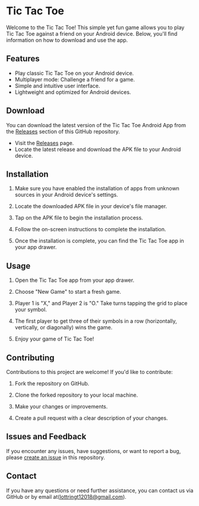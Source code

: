 # Tic Tac Toe

Welcome to the Tic Tac Toe! This simple yet fun game allows you to play Tic Tac Toe against a friend on your Android device. Below, you'll find information on how to download and use the app.

## Features

- Play classic Tic Tac Toe on your Android device.
- Multiplayer mode: Challenge a friend for a game.
- Simple and intuitive user interface.
- Lightweight and optimized for Android devices.

## Download

You can download the latest version of the Tic Tac Toe Android App from the [Releases](https://github.com/Biggie4life/Tic-Tac-Toe/releases) section of this GitHub repository.

- Visit the [Releases](https://github.com/Biggie4life/Tic-Tac-Toe/releases) page.
- Locate the latest release and download the APK file to your Android device.

## Installation

1. Make sure you have enabled the installation of apps from unknown sources in your Android device's settings.
   
2. Locate the downloaded APK file in your device's file manager.

3. Tap on the APK file to begin the installation process.

4. Follow the on-screen instructions to complete the installation.

5. Once the installation is complete, you can find the Tic Tac Toe app in your app drawer.

## Usage

1. Open the Tic Tac Toe app from your app drawer.

2. Choose "New Game" to start a fresh game.

3. Player 1 is "X," and Player 2 is "O." Take turns tapping the grid to place your symbol.

4. The first player to get three of their symbols in a row (horizontally, vertically, or diagonally) wins the game.

5. Enjoy your game of Tic Tac Toe!

## Contributing

Contributions to this project are welcome! If you'd like to contribute:

1. Fork the repository on GitHub.

2. Clone the forked repository to your local machine.

3. Make your changes or improvements.

4. Create a pull request with a clear description of your changes.

## Issues and Feedback

If you encounter any issues, have suggestions, or want to report a bug, please [create an issue](https://github.com/Biggie4life/Tic-Tac-Toe/issues) in this repository.

## Contact

If you have any questions or need further assistance, you can contact us via GitHub or by email at(lottringt12018@gmail.com).
